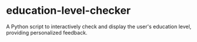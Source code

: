 # education-level-checker
A Python script to interactively check and display the user's education level, providing personalized feedback.
